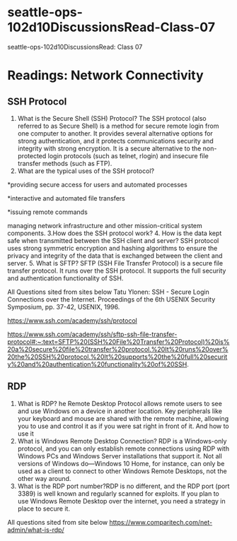 # seattle-ops-102d10DiscussionsRead-Class-07
seattle-ops-102d10DiscussionsRead: Class 07



# Readings: Network Connectivity



## SSH Protocol

1. What is the Secure Shell (SSH) Protocol?
The SSH protocol (also referred to as Secure Shell) is a method for secure remote login from one computer to another. It provides several alternative options for strong authentication, and it protects communications security and integrity with strong encryption. It is a secure alternative to the non-protected login protocols (such as telnet, rlogin) and insecure file transfer methods (such as FTP).
2. What are the typical uses of the SSH protocol?
   
*providing secure access for users and automated processes

*interactive and automated file transfers

*issuing remote commands

managing network infrastructure and other mission-critical system components.
3.How does the SSH protocol work?
4. How is the data kept safe when transmitted between the SSH client and server? SSH protocol uses strong symmetric encryption and hashing algorithms to ensure the privacy and integrity of the data that is exchanged between the client and server.
5. What is SFTP?
SFTP (SSH File Transfer Protocol) is a secure file transfer protocol. It runs over the SSH protocol. It supports the full security and authentication functionality of SSH.

All Questions sited from sites below
Tatu Ylonen: SSH - Secure Login Connections over the Internet.
Proceedings of the 6th USENIX Security Symposium, pp. 37-42, USENIX, 1996.
 
https://www.ssh.com/academy/ssh/protocol

https://www.ssh.com/academy/ssh/sftp-ssh-file-transfer-protocol#:~:text=SFTP%20(SSH%20File%20Transfer%20Protocol)%20is%20a%20secure%20file%20transfer%20protocol.%20It%20runs%20over%20the%20SSH%20protocol.%20It%20supports%20the%20full%20security%20and%20authentication%20functionality%20of%20SSH.


## RDP
1. What is RDP? he Remote Desktop Protocol allows remote users to see and use Windows on a device in another location. Key peripherals like your keyboard and mouse are shared with the remote machine, allowing you to use and control it as if you were sat right in front of it. And how to use it
2. What is Windows Remote Desktop Connection? RDP is a Windows-only protocol, and you can only establish remote connections using RDP with Windows PCs and Windows Server installations that support it. Not all versions of Windows do—Windows 10 Home, for instance, can only be used as a client to connect to other Windows Remote Desktops, not the other way around.
3. What is the RDP port number?RDP is no different, and the RDP port (port 3389) is well known and regularly scanned for exploits. If you plan to use Windows Remote Desktop over the internet, you need a strategy in place to secure it.

All questions sited from site below 
https://www.comparitech.com/net-admin/what-is-rdp/

